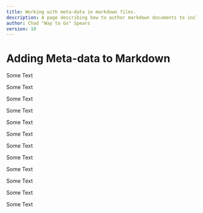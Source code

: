```yaml
---
title: Working with meta-data in markdown files.
description: A page describing how to author markdown documents to include meta data....
author: Chad "Way to Go" Spears
version: 10
---
```


# Adding Meta-data to Markdown

Some Text

Some Text

Some Text

Some Text

Some Text

Some Text

Some Text

Some Text

Some Text

Some Text

Some Text

Some Text
